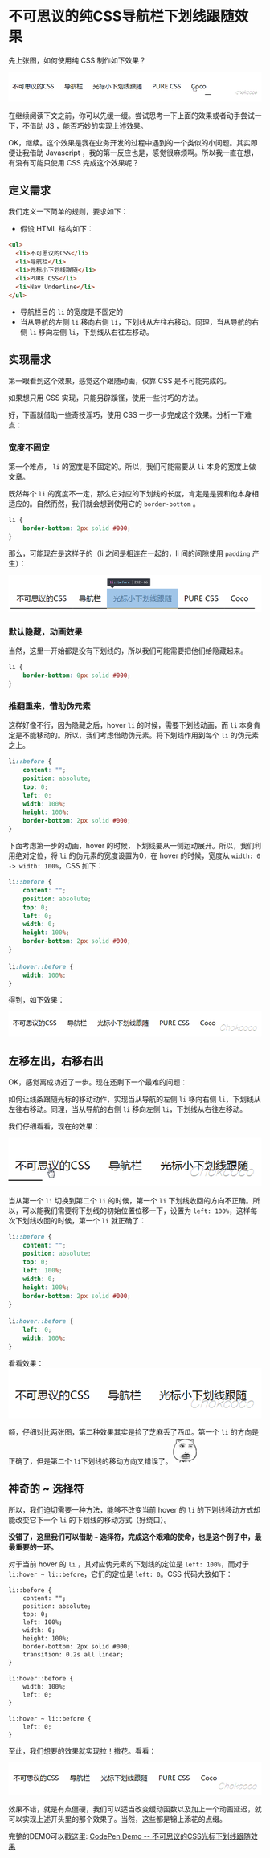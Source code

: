 # 不可思议的纯CSS导航栏下划线跟随效果

先上张图，如何使用纯 CSS 制作如下效果？

[![underline](不可思议的纯CSS导航栏下划线跟随效果.assets/37917279-8f6fd236-3150-11e8-8b8d-fca96d1d6001-20210704092802174.gif)](https://user-images.githubusercontent.com/8554143/37917279-8f6fd236-3150-11e8-8b8d-fca96d1d6001.gif)

在继续阅读下文之前，你可以先缓一缓。尝试思考一下上面的效果或者动手尝试一下，不借助 JS ，能否巧妙的实现上述效果。

OK，继续。这个效果是我在业务开发的过程中遇到的一个类似的小问题。其实即便让我借助 Javascript ，我的第一反应也是，感觉很麻烦啊。所以我一直在想，有没有可能只使用 CSS 完成这个效果呢？

 

## 定义需求

我们定义一下简单的规则，要求如下：

- 假设 HTML 结构如下：

```html
<ul>
  <li>不可思议的CSS</li>
  <li>导航栏</li>
  <li>光标小下划线跟随</li>
  <li>PURE CSS</li>
  <li>Nav Underline</li>
</ul>
```

- 导航栏目的 `li` 的宽度是不固定的
- 当从导航的左侧 `li` 移向右侧 `li`，下划线从左往右移动。同理，当从导航的右侧 `li` 移向左侧 `li`，下划线从右往左移动。

 

## 实现需求

第一眼看到这个效果，感觉这个跟随动画，仅靠 CSS 是不可能完成的。

如果想只用 CSS 实现，只能另辟蹊径，使用一些讨巧的方法。

好，下面就借助一些奇技淫巧，使用 CSS 一步一步完成这个效果。分析一下难点：

### 宽度不固定

第一个难点， `li` 的宽度是不固定的。所以，我们可能需要从 `li` 本身的宽度上做文章。

既然每个 `li` 的宽度不一定，那么它对应的下划线的长度，肯定是是要和他本身相适应的。自然而然，我们就会想到使用它的 `border-bottom` 。

```css
li {
    border-bottom: 2px solid #000;
}
```

那么，可能现在是这样子的（li 之间是相连在一起的，li 间的间隙使用 `padding` 产生）：

[![image](不可思议的纯CSS导航栏下划线跟随效果.assets/37945781-6fed50f0-31b4-11e8-9d32-6ea3f455ad6e-20210704092802010.png)](https://user-images.githubusercontent.com/8554143/37945781-6fed50f0-31b4-11e8-9d32-6ea3f455ad6e.png)

### 默认隐藏，动画效果

当然，这里一开始都是没有下划线的，所以我们可能需要把他们给隐藏起来。

```css
li {
    border-bottom: 0px solid #000;
}
```

### 推翻重来，借助伪元素

这样好像不行，因为隐藏之后，hover `li` 的时候，需要下划线动画，而 `li` 本身肯定是不能移动的。所以，我们考虑借助伪元素。将下划线作用到每个 `li` 的伪元素之上。

```css
li::before {
    content: "";
    position: absolute;
    top: 0;
    left: 0;
    width: 100%;
    height: 100%;
    border-bottom: 2px solid #000;
}
```

下面考虑第一步的动画，hover 的时候，下划线要从一侧运动展开。所以，我们利用绝对定位，将 `li` 的伪元素的宽度设置为0，在 hover 的时候，宽度从 `width: 0 -> width: 100%`，CSS 如下：

```css
li::before {
    content: "";
    position: absolute;
    top: 0;
    left: 0;
    width: 0;
    height: 100%;
    border-bottom: 2px solid #000;
}
 
li:hover::before {
    width: 100%;
}
```

得到，如下效果：

[![navunderline](不可思议的纯CSS导航栏下划线跟随效果.assets/37947171-2a52c720-31bc-11e8-8791-dbe95b45cd6c-20210704092802529.gif)](https://user-images.githubusercontent.com/8554143/37947171-2a52c720-31bc-11e8-8791-dbe95b45cd6c.gif)

## 左移左出，右移右出

OK，感觉离成功近了一步。现在还剩下一个最难的问题：

如何让线条跟随光标的移动动作，实现当从导航的左侧 `li` 移向右侧 `li`，下划线从左往右移动。同理，当从导航的右侧 `li` 移向左侧 `li`，下划线从右往左移动。

我们仔细看看，现在的效果：

[![twounderline](不可思议的纯CSS导航栏下划线跟随效果.assets/37948755-3113c1c4-31c4-11e8-8472-2c85a645d56c-20210704092802492.gif)](https://user-images.githubusercontent.com/8554143/37948755-3113c1c4-31c4-11e8-8472-2c85a645d56c.gif)

当从第一个 `li` 切换到第二个 `li` 的时候，第一个 `li` 下划线收回的方向不正确。所以，可以能我们需要将下划线的初始位置位移一下，设置为 `left: 100%`，这样每次下划线收回的时候，第一个 `li` 就正确了：

```css
li::before {
    content: "";
    position: absolute;
    top: 0;
    left: 100%;
    width: 0;
    height: 100%;
    border-bottom: 2px solid #000;
}
 
li:hover::before {
    left: 0;
    width: 100%;
}
```

看看效果：
[![twounderline11](不可思议的纯CSS导航栏下划线跟随效果.assets/37949000-421f606c-31c5-11e8-82c1-b200a7d5124f-20210704092802342.gif)](https://user-images.githubusercontent.com/8554143/37949000-421f606c-31c5-11e8-82c1-b200a7d5124f.gif)

额，仔细对比两张图，第二种效果其实是捡了芝麻丢了西瓜。第一个 `li` 的方向是正确了，但是第二个 `li`下划线的移动方向又错误了。[![fxxk](不可思议的纯CSS导航栏下划线跟随效果.assets/37949063-9702bf2a-31c5-11e8-9faf-d2d3a6958833-20210704092802008.jpg)](https://user-images.githubusercontent.com/8554143/37949063-9702bf2a-31c5-11e8-9faf-d2d3a6958833.jpg)

 

## 神奇的 ~ 选择符

所以，我们迫切需要一种方法，能够不改变当前 hover 的 `li` 的下划线移动方式却能改变它下一个 `li` 的下划线的移动方式（好绕口）。

**没错了，这里我们可以借助 `~` 选择符，完成这个艰难的使命，也是这个例子中，最最重要的一环。**

对于当前 hover 的 `li` ，其对应伪元素的下划线的定位是 `left: 100%`，而对于 `li:hover ~ li::before`，它们的定位是 `left: 0`。CSS 代码大致如下：

```
li::before {
    content: "";
    position: absolute;
    top: 0;
    left: 100%;
    width: 0;
    height: 100%;
    border-bottom: 2px solid #000;
    transition: 0.2s all linear;
}
 
li:hover::before {
    width: 100%;
    left: 0;
}
 
li:hover ~ li::before {
    left: 0;
}
```

至此，我们想要的效果就实现拉！撒花。看看：

[![underlineawhere](不可思议的纯CSS导航栏下划线跟随效果.assets/37949493-802228ac-31c7-11e8-9343-6c1150827cba-20210704092802531.gif)](https://user-images.githubusercontent.com/8554143/37949493-802228ac-31c7-11e8-9343-6c1150827cba.gif)

效果不错，就是有点僵硬，我们可以适当改变缓动函数以及加上一个动画延迟，就可以实现上述开头里的那个效果了。当然，这些都是锦上添花的点缀。

完整的DEMO可以戳这里: [CodePen Demo -- 不可思议的CSS光标下划线跟随效果](https://codepen.io/Chokcoco/pen/PRJvLN)